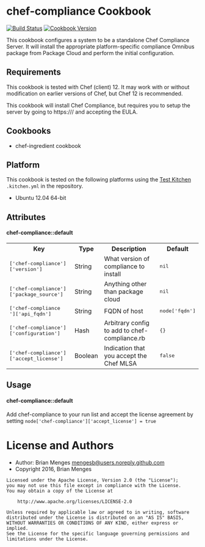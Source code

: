 chef-compliance Cookbook
=======================

[![Build Status](https://travis-ci.org/mengesb/chef-compliance.svg?branch=master)](https://travis-ci.org/mengesb/chef-compliance)
[![Cookbook Version](https://img.shields.io/cookbook/v/chef-compliance.svg)](https://supermarket.chef.io/cookbooks/chef-compliance)

This cookbook configures a system to be a standalone Chef Compliance Server. It
will install the appropriate platform-specific compliance Omnibus
package from Package Cloud and perform the initial configuration.


Requirements
------------
This cookbook is tested with  Chef (client) 12. It may work with or
without modification on earlier versions of Chef, but Chef 12 is
recommended.

This cookbook will install Chef Compliance, but requires you to setup
the server by going to https://<host>/ and accepting the EULA.

## Cookbooks

* chef-ingredient cookbook

## Platform

This cookbook is tested on the following platforms using the
[Test Kitchen](http://kitchen.ci) `.kitchen.yml` in the repository.

- Ubuntu 12.04 64-bit

Attributes
----------

#### chef-compliance::default
<table>
  <tr>
    <th>Key</th>
    <th>Type</th>
    <th>Description</th>
    <th>Default</th>
  </tr>
  <tr>
    <td><tt>['chef-compliance']['version']</tt></td>
    <td>String</td>
    <td>What version of compliance to install</td>
    <td><tt>nil</tt></td>
  </tr>
  <tr>
    <td><tt>['chef-compliance']['package_source']</tt></td>
    <td>String</td>
    <td>Anything other than package cloud</td>
    <td><tt>nil</tt></td>
  </tr>
  <tr>
    <td><tt>['chef-compliance ']['api_fqdn']</tt></td>
    <td>String</td>
    <td>FQDN of host</td>
    <td><tt>node['fqdn']</tt></td>
  </tr>
  <tr>
    <td><tt>['chef-compliance']['configuration']</tt></td>
    <td>Hash</td>
    <td>Arbitrary config to add to chef-compliance.rb</td>
    <td><tt>{}</tt></td>
  </tr>
  <tr>
    <td><tt>['chef-compliance']['accept_license']</tt></td>
    <td>Boolean</td>
    <td>Indication that you accept the Chef MLSA</td>
    <td><tt>false</tt></td>
  </tr>
</table>

Usage
-----
#### chef-compliance::default

Add chef-compliance to your run list and accept the license agreement by setting `node['chef-compliance']['accept_license'] = true`


# License and Authors

* Author: Brian Menges <mengesb@users.noreply.github.com>
* Copyright 2016, Brian Menges

```text
Licensed under the Apache License, Version 2.0 (the "License");
you may not use this file except in compliance with the License.
You may obtain a copy of the License at

    http://www.apache.org/licenses/LICENSE-2.0

Unless required by applicable law or agreed to in writing, software
distributed under the License is distributed on an "AS IS" BASIS,
WITHOUT WARRANTIES OR CONDITIONS OF ANY KIND, either express or implied.
See the License for the specific language governing permissions and
limitations under the License.
```
